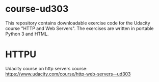 # course-ud303

This repository contains downloadable exercise code for the Udacity course
"HTTP and Web Servers".  The exercises are written in portable Python 3 and
HTML.

# HTTPU
Udacity course on http servers
course: https://www.udacity.com/course/http-web-servers--ud303
